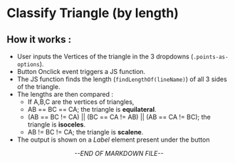 # Classify Triangle (by length)
## How it works : 
- User inputs the Vertices of the triangle in the 3 dropdowns (`.points-as-options`).
- Button Onclick event triggers a JS function.
- The JS function finds the length (```findLengthOf(lineName)```) of all 3 sides of the triangle.
- The lengths are then compared :
   - If A,B,C are the vertices of triangles,
   - AB == BC == CA; the triangle is **equilateral**.
   - (AB == BC != CA) || (BC == CA != AB) || (AB == CA != BC); the triangle is **isoceles**.
   - AB != BC != CA; the triangle is **scalene**.
- The output is shown on a *Label* element present under the button

<div align="center"><i>--END OF MARKDOWN FILE--</i></div>
